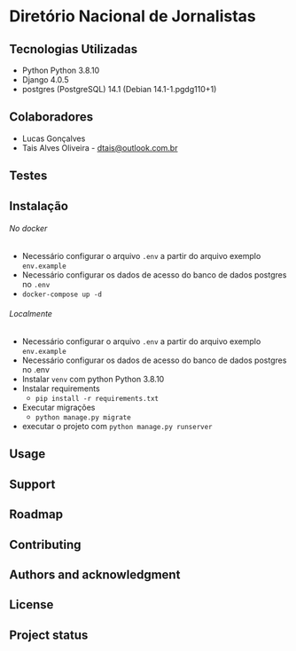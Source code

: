 # Diretório Nacional de Jornalistas

## Tecnologias Utilizadas

- Python Python 3.8.10
- Django 4.0.5
- postgres (PostgreSQL) 14.1 (Debian 14.1-1.pgdg110+1)
## Colaboradores

- Lucas Gonçalves 
- Tais Alves Oliveira - dtais@outlook.com.br

## Testes
## Instalação

###### No docker
- Necessário configurar o arquivo `.env` a partir do arquivo exemplo `env.example`
- Necessário configurar os dados de acesso do banco de dados postgres no `.env` 
- `docker-compose up -d`

###### Localmente
- Necessário configurar o arquivo `.env` a partir do arquivo exemplo `env.example`
- Necessário configurar os dados de acesso do banco de dados postgres no .env 
- Instalar `venv` com python Python 3.8.10
- Instalar requirements
  - `pip install -r requirements.txt`
- Executar migrações
  - `python manage.py migrate`
- executar o projeto com `python manage.py runserver`


## Usage
## Support

## Roadmap
## Contributing
## Authors and acknowledgment
## License

## Project status